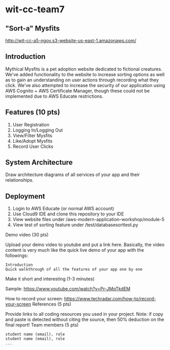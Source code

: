 # wit-cc-team7

## "Sort-a" Mysfits
http://wit-cc-a5-ngov.s3-website-us-east-1.amazonaws.com/

## Introduction
Mythical Mysfits is a pet adoption website dedicated to fictional creatures. We've added functionality to the website to increase sorting options as well as to gain an understanding on user actions through recording what they click. We've also attempted to increase the security of our application using AWS Cognito + AWS Certificate Manager, though these could not be implemented due to AWS Educate restrictions. 


## Features (10 pts)
1. User Registration
2. Logging In/Logging Out
3. View/Filter Mysfits
4. Like/Adopt Mysfits
5. Record User Clicks


## System Architecture


Draw architecture diagrams of all services of your app and their relationships.
## Deployment
1. Login to AWS Educate (or normal AWS account)
2. Use Cloud9 IDE and clone this repository to your IDE
3. View website files under /aws-modern-application-workshop/module-5
4. View test of sorting feature under /test/databasesorttest.py


Demo video (30 pts)

Upload your demo video to youtube and put a link here. Basically, the video content is very much like the quick live demo of your app with the followings:

    Introduction
    Quick walkthrough of all the features of your app one by one

Make it short and interesting (1-3 minutes)

Sample: https://www.youtube.com/watch?v=Pr-JMqTkdEM

How to record your screen: https://www.techradar.com/how-to/record-your-screen
References (5 pts)

Provide links to all coding resources you used in your project. Note: if copy and paste is detected without citing the source, then 50% deduction on the final report!
Team members (5 pts)

    student name (email), role
    student name (email), role
    ...
